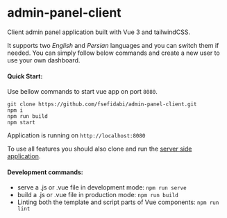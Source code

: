 # admin-panel-client

Client admin panel application built with Vue 3 and tailwindCSS.

It supports two _English_ and _Persian_ languages and you can switch them if needed.
You can simply follow below commands and create a new user to use your own dashboard.  

#### Quick Start:

Use bellow commands to start vue app on port `8080`.

```
git clone https://github.com/fsefidabi/admin-panel-client.git
npm i
npm run build
npm start
```

Application is running on `http://localhost:8080`

To use all features you should also clone and run the [server side application](https://github.com/fsefidabi/admin-panel-sever.git).

#### Development commands:

- serve a .js or .vue file in development mode: `npm run serve`
- build a .js or .vue file in production mode: `npm run build`
- Linting both the template and script parts of Vue components: `npm run lint`
